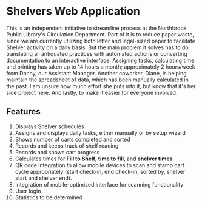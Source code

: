# Shelvers Web Application

This is an independent initiative to streamline process at the Northbrook Public Library's Circulation Department. Part of it is to reduce paper waste, since we are currently utilizing both letter and legal-sized paper to facilitate Shelver activity on a daily basis. But the main problem it solves has to do translating all antiquated practices with automated actions or converting documentation to an interactive interface. Assigning tasks, calculating time and printing has taken up to 14 hours a month; approximately 2 hours/week from Danny, our Assistant Manager. Another coworker, Diane, is helping maintain the spreadsheet of data, which has been manually calculated in the past. I am unsure how much effort she puts into it, but know that it's her side project here. And lastly, to make it easier for everyone involved.

## Features
1. Displays Shelver schedules
2. Assigns and displays daily tasks, either manually or by setup wizard
3. Shows number of carts completed and sorted
4. Records and keeps track of shelf reading
5. Records and shows cart progress
6. Calculates times for **Fill to Shelf**, **time to fill**, and **shelver times**
7. QR code integration to allow mobile devices to scan and stamp cart cycle appropriately (start check-in, end check-in, sorted by, shelver start and shelver end).
8. Integration of mobile-optimized interface for scanning functionality
9. User login
10. Statistics to be determined 

